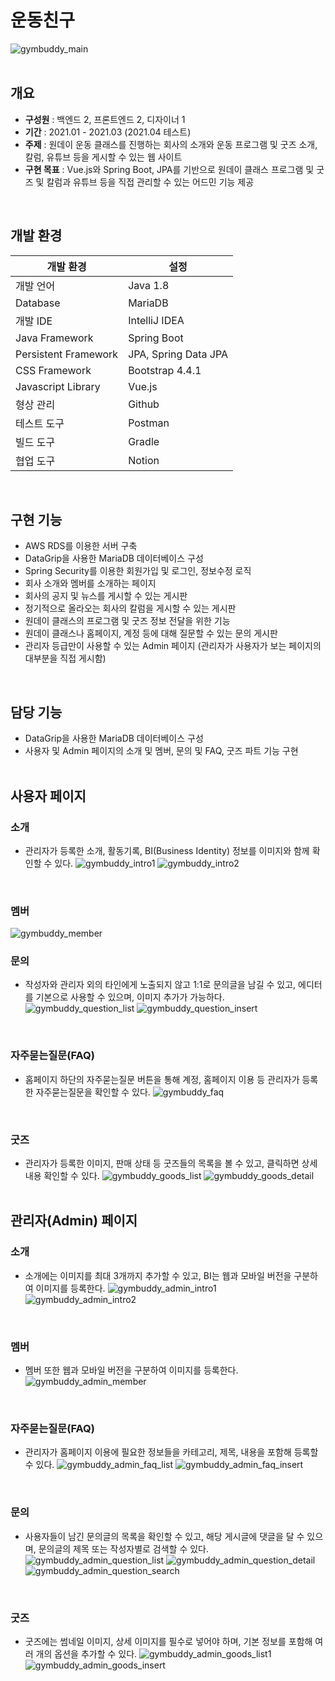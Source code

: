 # 운동친구
![gymbuddy_main](https://user-images.githubusercontent.com/61612976/118395607-3706d680-b686-11eb-8ef1-2576a1ec5f46.png)
<br />
<br />

## 개요
- **구성원** : 백엔드 2, 프론트엔드 2, 디자이너 1 
- **기간** : 2021.01 - 2021.03 (2021.04 테스트)
- **주제** : 원데이 운동 클래스를 진행하는 회사의 소개와 운동 프로그램 및 굿즈 소개, 칼럼, 유튜브 등을 게시할 수 있는 웹 사이트
- **구현 목표** : Vue.js와 Spring Boot, JPA를 기반으로 원데이 클래스 프로그램 및 굿즈 및 칼럼과 유튜브 등을 직접 관리할 수 있는 어드민 기능 제공
<br />

## 개발 환경
|개발 환경|설정|
|---|---|
|개발 언어|Java 1.8|
|Database|MariaDB|
|개발 IDE|IntelliJ IDEA|
|Java Framework|Spring Boot|
|Persistent Framework|JPA, Spring Data JPA|
|CSS Framework|Bootstrap 4.4.1|
|Javascript Library|Vue.js|
|형상 관리|Github|
|테스트 도구|Postman|
|빌드 도구|Gradle|
|협업 도구|Notion|
<br />

## 구현 기능
* AWS RDS를 이용한 서버 구축
* DataGrip을 사용한 MariaDB 데이터베이스 구성
* Spring Security를 이용한 회원가입 및 로그인, 정보수정 로직
* 회사 소개와 멤버를 소개하는 페이지
* 회사의 공지 및 뉴스를 게시할 수 있는 게시판
* 정기적으로 올라오는 회사의 칼럼을 게시할 수 있는 게시판
* 원데이 클래스의 프로그램 및 굿즈 정보 전달을 위한 기능
* 원데이 클래스나 홈페이지, 계정 등에 대해 질문할 수 있는 문의 게시판
* 관리자 등급만이 사용할 수 있는 Admin 페이지 (관리자가 사용자가 보는 페이지의 대부분을 직접 게시함)
<br />

## 담당 기능
* DataGrip을 사용한 MariaDB 데이터베이스 구성
* 사용자 및 Admin 페이지의 소개 및 멤버, 문의 및 FAQ, 굿즈 파트 기능 구현
<br /><br />

## 사용자 페이지
### 소개
* 관리자가 등록한 소개, 활동기록, BI(Business Identity) 정보를 이미지와 함께 확인할 수 있다.
![gymbuddy_intro1](https://user-images.githubusercontent.com/61612976/118395636-5dc50d00-b686-11eb-87ba-a7ca07c25cde.png)
![gymbuddy_intro2](https://user-images.githubusercontent.com/61612976/118395608-379f6d00-b686-11eb-858c-0a754dac6804.png)
<br />

### 멤버
![gymbuddy_member](https://user-images.githubusercontent.com/61612976/118395606-366e4000-b686-11eb-8bdf-4133d03cd813.png)
<br />

### 문의
* 작성자와 관리자 외의 타인에게 노출되지 않고 1:1로 문의글을 남길 수 있고, 에디터를 기본으로 사용할 수 있으며, 이미지 추가가 가능하다.
![gymbuddy_question_list](https://user-images.githubusercontent.com/61612976/118395604-35d5a980-b686-11eb-8e9b-913ff5fcce8f.png)
![gymbuddy_question_insert](https://user-images.githubusercontent.com/61612976/118395603-35d5a980-b686-11eb-9038-0b6bafb161a6.png)
<br />

### 자주묻는질문(FAQ)
* 홈페이지 하단의 자주묻는질문 버튼을 통해 계정, 홈페이지 이용 등 관리자가 등록한 자주묻는질문을 확인할 수 있다.
![gymbuddy_faq](https://user-images.githubusercontent.com/61612976/118395597-30785f00-b686-11eb-8987-0599d28190f5.png)
<br />

### 굿즈
* 관리자가 등록한 이미지, 판매 상태 등 굿즈들의 목록을 볼 수 있고, 클릭하면 상세 내용 확인할 수 있다.
![gymbuddy_goods_list](https://user-images.githubusercontent.com/61612976/118395601-353d1300-b686-11eb-8f6b-f40be802ee31.png)
![gymbuddy_goods_detail](https://user-images.githubusercontent.com/61612976/118395598-32dab900-b686-11eb-9abe-7ea24039af1f.png)
<br /><br />


## 관리자(Admin) 페이지
### 소개
* 소개에는 이미지를 최대 3개까지 추가할 수 있고, BI는 웹과 모바일 버전을 구분하여 이미지를 등록한다.
![gymbuddy_admin_intro1](https://user-images.githubusercontent.com/61612976/118396036-8e0dab00-b688-11eb-92ad-0076c575cde5.png)
![gymbuddy_admin_intro2](https://user-images.githubusercontent.com/61612976/118396039-90700500-b688-11eb-8375-6ff33137cc46.png)
<br />

### 멤버
* 멤버 또한 웹과 모바일 버전을 구분하여 이미지를 등록한다.
![gymbuddy_admin_member](https://user-images.githubusercontent.com/61612976/118396040-91089b80-b688-11eb-90b2-9c38c1c3d18d.png)
<br />

### 자주묻는질문(FAQ)
* 관리자가 홈페이지 이용에 필요한 정보들을 카테고리, 제목, 내용을 포함해 등록할 수 있다.
![gymbuddy_admin_faq_list](https://user-images.githubusercontent.com/61612976/118394962-c611ef80-b682-11eb-8bbe-4cbc7591a60b.png)
![gymbuddy_admin_faq_insert](https://user-images.githubusercontent.com/61612976/118395083-84ce0f80-b683-11eb-9278-55e5107481dd.png)
<br />

### 문의
* 사용자들이 남긴 문의글의 목록을 확인할 수 있고, 해당 게시글에 댓글을 달 수 있으며, 문의글의 제목 또는 작성자별로 검색할 수 있다.
![gymbuddy_admin_question_list](https://user-images.githubusercontent.com/61612976/118433495-17b78a00-b716-11eb-85e7-54ba5533a916.png)
![gymbuddy_admin_question_detail](https://user-images.githubusercontent.com/61612976/118433497-18e8b700-b716-11eb-8f44-23d8ce910f61.png)
![gymbuddy_admin_question_search](https://user-images.githubusercontent.com/61612976/118433489-15edc680-b716-11eb-87bf-7e2fd196b452.png)
<br />

### 굿즈
* 굿즈에는 썸네일 이미지, 상세 이미지를 필수로 넣어야 하며, 기본 정보를 포함해 여러 개의 옵션을 추가할 수 있다.
![gymbuddy_admin_goods_list1](https://user-images.githubusercontent.com/61612976/118396042-9239c880-b688-11eb-8f71-d7923f15fc35.png)
![gymbuddy_admin_goods_insert](https://user-images.githubusercontent.com/61612976/118396533-e5ad1600-b68a-11eb-90f8-15c669399c43.png)
<br />
